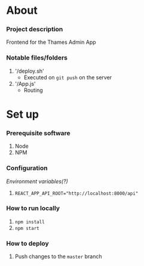 # About

### Project description
Frontend for the Thames Admin App

### Notable files/folders
1. '/deploy.sh'
    - Executed on `git push` on the server
2. '/App.js'
    - Routing

# Set up

### Prerequisite software
1. Node
2. NPM

### Configuration
*Environment variables(?)*
1. `REACT_APP_API_ROOT="http://localhost:8000/api"`

### How to run locally
1. `npm install`
2. `npm start`

### How to deploy
1. Push changes to the `master` branch
